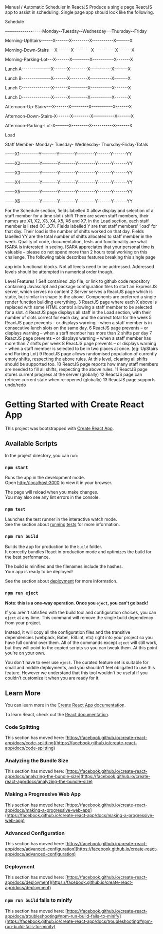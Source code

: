 Manual / Automatic Scheduler in ReactJS
Produce a single page ReactJS app to assist in scheduling. Single page app should look like the
following.

Schedule

-------------------Monday--Tuesday--Wednesday---Thursday--Friday

Morning-UpStairs------X-------X---------X-----------X-------X

Morning-Down-Stairs---X-------X---------X-----------X-------X

Morning-Parking-Lot---X-------X---------X-----------X-------X

Lunch A---------------X-------X---------X-----------X-------X

Lunch B---------------X-------X---------X-----------X-------X

Lunch C---------------X-------X---------X-----------X-------X

Lunch D---------------X-------X---------X-----------X-------X

Afternoon-Up-Stairs---X-------X---------X-----------X-------X

Afternoon-Down-Stairs-X-------X---------X-----------X-------X

Afternoon-Parking-Lot-X-------X---------X-----------X-------X


Load

Staff Member- Monday- Tuesday- Wednesday- Thursday-Friday-Totals

-----X1----------Y--------Y--------Y---------Y-------Y-------YY

-----X2----------Y--------Y--------Y---------Y-------Y-------YY

-----X3----------Y--------Y--------Y---------Y-------Y-------YY

-----X4----------Y--------Y--------Y---------Y-------Y-------YY

-----X5----------Y--------Y--------Y---------Y-------Y-------YY

-----X6----------Y--------Y--------Y---------Y-------Y-------YY

    
For the Schedule section, fields labelled X allow display and selection of a staff member for a
time slot / shift
There are seven staff members, their names are X1, X2, X3, X4, X5, X6 and X7.
In the Load section, each staff member is listed (X1..X7). Fields labelled Y are that staff
members’ ‘load’ for that day. Their load is the number of shifts worked on that day. Fields
labelled YY are the total number of shifts allocated to staff member in the week.
Quality of code, documentation, tests and functionality are what ISARA is interested in seeing.
ISARA appreciates that your personal time is valuable – please do not spend more than 2 hours
total working on this challenge. The following table describes features breaking this single page

app into functional blocks. Not all levels need to be addressed. Addressed levels should be
attempted in numerical order though.

Level Features
1 Self contained .zip file, or link to github code repository containing Javascript and
package configuration files to start an ExpressJS server, which serves no content
2 Server serves a ReactJS page which is static, but similar in shape to the above.
Components are preferred a single render function building everything.
3 ReactJS page where each X above is replaced with some HTML control allowing a staff
member to be selected for a slot.
4 ReactJS page displays all staff in the Load section, with their number of slots correct
for each day, and the correct total for the week
5 ReactJS page prevents – or displays warning – when a staff member is in consecutive
lunch slots on the same day.
6 ReactJS page prevents – or displays warning – when a staff member has more than 2
shifts per day
7 ReactJS page prevents – or displays warning – when a staff member has more than 7
shifts per week
8 ReactJS page prevents – or displays warning – when a staff member is selected to be
in two places at once. (eg: UpStairs and Parking Lot)
9 ReactJS page allows randomised population of currently empty shifts, respecting the
above rules. At this level, clearing all shifts should be supported too.
10 ReactJS page reports how many staff members are needed to fill all shifts, respecting
the above rules.
11 ReactJS page stores current progress at the server (globally)
12 ReactJS page can retrieve current state when re-opened (globally)
13 ReactJS page supports undo/redo

# Getting Started with Create React App

This project was bootstrapped with [Create React App](https://github.com/facebook/create-react-app).

## Available Scripts

In the project directory, you can run:

### `npm start`

Runs the app in the development mode.\
Open [http://localhost:3000](http://localhost:3000) to view it in your browser.

The page will reload when you make changes.\
You may also see any lint errors in the console.

### `npm test`

Launches the test runner in the interactive watch mode.\
See the section about [running tests](https://facebook.github.io/create-react-app/docs/running-tests) for more information.

### `npm run build`

Builds the app for production to the `build` folder.\
It correctly bundles React in production mode and optimizes the build for the best performance.

The build is minified and the filenames include the hashes.\
Your app is ready to be deployed!

See the section about [deployment](https://facebook.github.io/create-react-app/docs/deployment) for more information.

### `npm run eject`

**Note: this is a one-way operation. Once you `eject`, you can't go back!**

If you aren't satisfied with the build tool and configuration choices, you can `eject` at any time. This command will remove the single build dependency from your project.

Instead, it will copy all the configuration files and the transitive dependencies (webpack, Babel, ESLint, etc) right into your project so you have full control over them. All of the commands except `eject` will still work, but they will point to the copied scripts so you can tweak them. At this point you're on your own.

You don't have to ever use `eject`. The curated feature set is suitable for small and middle deployments, and you shouldn't feel obligated to use this feature. However we understand that this tool wouldn't be useful if you couldn't customize it when you are ready for it.

## Learn More

You can learn more in the [Create React App documentation](https://facebook.github.io/create-react-app/docs/getting-started).

To learn React, check out the [React documentation](https://reactjs.org/).

### Code Splitting

This section has moved here: [https://facebook.github.io/create-react-app/docs/code-splitting](https://facebook.github.io/create-react-app/docs/code-splitting)

### Analyzing the Bundle Size

This section has moved here: [https://facebook.github.io/create-react-app/docs/analyzing-the-bundle-size](https://facebook.github.io/create-react-app/docs/analyzing-the-bundle-size)

### Making a Progressive Web App

This section has moved here: [https://facebook.github.io/create-react-app/docs/making-a-progressive-web-app](https://facebook.github.io/create-react-app/docs/making-a-progressive-web-app)

### Advanced Configuration

This section has moved here: [https://facebook.github.io/create-react-app/docs/advanced-configuration](https://facebook.github.io/create-react-app/docs/advanced-configuration)

### Deployment

This section has moved here: [https://facebook.github.io/create-react-app/docs/deployment](https://facebook.github.io/create-react-app/docs/deployment)

### `npm run build` fails to minify

This section has moved here: [https://facebook.github.io/create-react-app/docs/troubleshooting#npm-run-build-fails-to-minify](https://facebook.github.io/create-react-app/docs/troubleshooting#npm-run-build-fails-to-minify)

